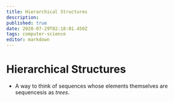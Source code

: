 ```yaml
---
title: Hierarchical Structures
description: 
published: true
date: 2020-07-29T02:18:01.450Z
tags: computer-science
editor: markdown
---
```


# Hierarchical Structures

* A way to think of sequences whose elements themselves are sequencesis as *trees*.
